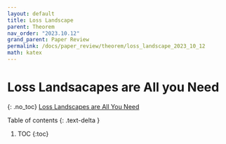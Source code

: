 ```yaml
---
layout: default
title: Loss Landscape
parent: Theorem
nav_order: "2023.10.12"
grand_parent: Paper Review
permalink: /docs/paper_review/theorem/loss_landscape_2023_10_12
math: katex
---
```


# Loss Landsacapes are All you Need
{: .no_toc}
[Loss Landscapes are All You Need](https://openreview.net/pdf?id=QC10RmRbZy9)

Table of contents
{: .text-delta }
1. TOC
{:toc}